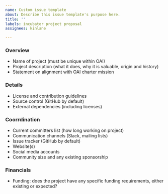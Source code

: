 ```yaml
---
name: Custom issue template
about: Describe this issue template's purpose here.
title: ''
labels: incubator project proposal
assignees: kinlane

---
```


### Overview

* Name of project (must be unique within OAI)
* Project description (what it does, why it is valuable, origin and history)
* Statement on alignment with OAI charter mission

### Details

* License and contribution guidelines
* Source control (GitHub by default)
* External dependencies (including licenses)

### Coorrdination

* Current committers list (how long working on project)
* Communication channels (Slack, mailing lists)
* Issue tracker (GitHub by default)
* Website(s)
* Social media accounts
* Community size and any existing sponsorship

### Financials

* Funding: does the project have any specific funding requirements, either existing or expected?
